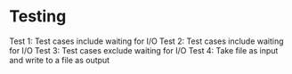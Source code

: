 # Testing

Test 1: Test cases include waiting for I/O
Test 2: Test cases include waiting for I/O
Test 3: Test cases exclude waiting for I/O
Test 4: Take file as input and write to a file as output
